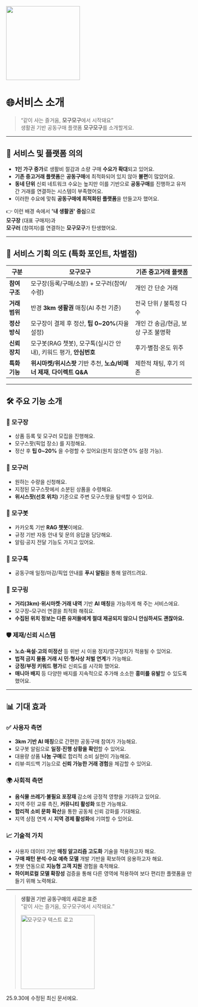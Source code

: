 <img src="https://github.com/ai-sesac2-Nbbang/Logos/blob/main/%EB%AA%A8%EA%B5%AC_%ED%85%8D%EC%8A%A4%ED%8A%B8_%EB%A1%9C%EA%B3%A0-removebg-ver.png" width="200"/>

# 🌐**서비스 소개**

> “같이 사는 즐거움, **모구모구**에서 시작돼요”  
생활권 기반 공동구매 플랫폼 **모구모구**를 소개할게요.

---

## 📌 서비스 및 플랫폼 의의

- **1인 가구 증가**로 생활비 절감과 소량 구매 **수요가 확대**되고 있어요.  
- **기존 중고거래 플랫폼**은 **공동구매**에 최적화되어 있지 않아 **불편**이 많았어요.  
- **동네 단위** 신뢰 네트워크 수요는 높지만 이를 기반으로 **공동구매**를 진행하고 유저 간 거래를 연결하는 시스템이 부족했어요.  
- 이러한 수요에 맞춰 **공동구매에 최적화된 플랫폼**을 만들고자 했어요.

👉 이런 배경 속에서 **'내 생활권' 중심**으로  
**모구장** (대표 구매자)과  
**모구러** (참여자)를 연결하는 **모구모구**가 탄생했어요.


---



## 🎯 서비스 기획 의도 (특화 포인트, 차별점)

| 구분 | 모구모구 | 기존 중고거래 플랫폼 |
| --- | --- | --- |
| **참여 구조** | 모구장(등록/구매/소분) + 모구러(참여/수령) | 개인 간 단순 거래 |
| **거래 범위** | 반경 **3km 생활권** 매칭(AI 추천 기준) | 전국 단위 / 불특정 다수 |
| **정산 방식** | 모구장이 결제 후 정산, **팁 0~20%**(자율 설정) | 개인 간 송금/현금, 보상 구조 불명확 |
| **신뢰 장치** | 모구봇(RAG 챗봇), 모구톡(실시간 안내), 키워드 평가, **안심번호** | 후기·별점·온도 위주 |
| **특화 기능** | **위시마켓/위시스팟** 기반 추천, **노쇼/비매너 제재**, **다이렉트 Q&A** | 제한적 채팅, 후기 의존 |

---

## 🛠️ 주요 기능 소개

### 👤 모구장
- 상품 등록 및 모구러 모집을 진행해요.
- 모구스팟(픽업 장소) 를 지정해요.  
- 정산 후 **팁 0~20%** 을 수령할 수 있어요(원치 않으면 0% 설정 가능).

### 👥 모구러
- 원하는 수량을 신청해요.  
- 지정된 모구스팟에서 소분된 상품을 수령해요.  
- **위시스팟(선호 위치)** 기준으로 주변 모구스팟을 탐색할 수 있어요.

### 🤖 모구봇
- 카카오톡 기반 **RAG 챗봇**이에요.  
- 규정 기반 자동 안내 및 문의 응답을 담당해요.
- 알림·공지 전달 기능도 가지고 있어요.

### 🔔 모구톡
- 공동구매 일정/마감/픽업 안내를 **푸시 알림**을 통해 알려드려요.

### 📍 모구링
- **거리(3km)·위시마켓·거래 내역** 기반 **AI 매칭**을 가능하게 해 주는 서비스에요. 
- 모구장–모구러 연결을 최적화 해줘요.
- **수집된 위치 정보는 다른 유저들에게 절대 제공되지 않으니 안심하셔도 괜찮아요.**

### 🛡️ 제재/신뢰 시스템
- **노쇼·욕설·고의 미정산** 등 위반 시 이용 정지/영구정지가 적용될 수 있어요.  
- **법적 금지 물품 거래 시 민·형사상 처벌 연계**가 가능해요.  
- **긍정/부정 키워드 평가**로 신뢰도를 시각화 했어요.
- **매니아 배지** 등 다양한 배지를 지속적으로 추가해 소소한 **흥미를 유발**할 수 있도록 했어요.

---

## 📊 기대 효과

### ✅ 사용자 측면
- **3km 기반 AI 매칭**으로 간편한 공동구매 참여가 가능해요.
- 모구봇 알림으로 **일정·진행 상황을 확인**할 수 있어요.  
- 대용량 상품 **나눔 구매**로 합리적 소비 실현이 가능해요.  
- 리뷰·피드백 기능으로 **신뢰 가능한 거래 경험**을 체감할 수 있어요.

### 🌍 사회적 측면
- **음식물 쓰레기·불필요 포장재** 감소에 긍정적 영향을 기대하고 있어요.  
- 지역 주민 교류 촉진, **커뮤니티 활성화** 또한 가능해요.  
- **합리적 소비 문화 확산**을 통한 공동체 신뢰 강화를 기대해요. 
- 지역 상점 연계 시 **지역 경제 활성화**에 기여할 수 있어요.

### 📈 기술적 가치
- 사용자 데이터 기반 **매칭 알고리즘 고도화** 기술을 적용하고자 해요.
- **구매 패턴 분석·수요 예측 모델** 개발 기반을 확보하여 응용하고자 해요.  
- 챗봇 연동으로 **지능형 고객 지원** 경험을 축적해요.
- **하이퍼로컬 모델 확장성** 검증을 통해 다른 영역에 적용하여 보다 편리한 플랫폼을 만들기 위해 노력해요.


---

> **생활권 기반 공동구매의 새로운 표준**  
> “같이 사는 즐거움, 모구모구에서 시작돼요.”
> 
> <img src="https://github.com/ai-sesac2-Nbbang/Logos/blob/main/%EB%AA%A8%EA%B5%AC_%ED%85%8D%EC%8A%A4%ED%8A%B8_%EB%A1%9C%EA%B3%A0-removebg-ver.png" alt="모구모구 텍스트 로고" width="200"/>

25.9.30에 수정된 최신 문서에요.

